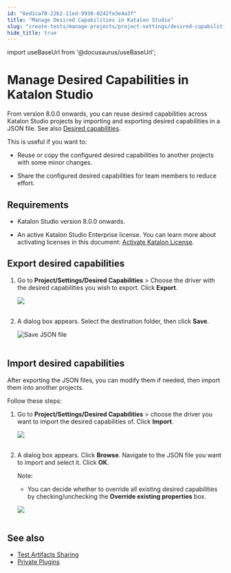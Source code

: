 ```yaml
---
id: "8ed1ca70-22b2-11ed-9930-0242fe3e4a3f"
title: "Manage Desired Capabilities in Katalon Studio"
slug: "create-tests/manage-projects/project-settings/desired-capabilities/manage-desired-capabilities-in-katalon-studio"
hide_title: true
---
```

import useBaseUrl from '@docusaurus/useBaseUrl';


# <a id="id" class="anchor_top_offset"/><a id="ariaid-title1" class="anchor_top_offset"/>Manage Desired Capabilities in <span xmlns="http://www.w3.org/1999/xhtml" className="ph">Katalon Studio</span> 

<p xmlns="http://www.w3.org/1999/xhtml" className="p">From version 8.0.0 onwards, you can reuse desired capabilities   across Katalon Studio projects by importing and exporting desired   capabilities in a JSON file. See also <a className="xref" href="/create-tests/manage-projects/project-settings/desired-capabilities/introduction-to-desired-capabilities-in-katalon-studio">Desired     capabilities</a>.</p> 
<div xmlns="http://www.w3.org/1999/xhtml" className="p">This is useful if you want to: <ul className="ul"><li className="li"><p className="p">Reuse or copy the configured
        desired capabilities to another projects with some minor changes.</p></li><li className="li"><p className="p">Share the configured desired capabilities for team members to
        reduce effort.</p></li></ul></div>

## Requirements

<ul xmlns="http://www.w3.org/1999/xhtml" className="ul"><li className="li"><p className="p">Katalon Studio version 8.0.0 onwards.</p></li><li className="li"><p className="p">An active       Katalon Studio Enterprise license. You can learn more about       activating licenses in this document: <a className="xref" href="#">Activate         Katalon License</a>.</p></li></ul> 

## <a id="id_1" class="anchor_top_offset"/>Export desired capabilities

<ol xmlns="http://www.w3.org/1999/xhtml" className="ol"><li className="li">     <p className="p">Go to <strong className="ph b">Project/Settings/Desired Capabilities</strong> &gt; Choose the driver with the desired capabilities you wish to export. Click <strong className="ph b">Export</strong>.</p>     <p className="p"> <img className="image" src={useBaseUrl("https://github.com/katalon-studio/docs-images/raw/master/katalon-studio/docs/project-settings-new-ui/KS-DC-Export-DC.png")} /><br /><br />     </p>   </li><li className="li">     <p className="p">A dialog box appears. Select the destination folder, then click <strong className="ph b">Save</strong>.</p>     <p className="p"> <img className="image" src={useBaseUrl("https://github.com/katalon-studio/docs-images/raw/master/katalon-studio/docs/azure-devops/desired-capabilities-management/export-chrome-save.png")} width={400} alt="Save JSON file" /><br /><br />     </p>   </li></ol> 

## <a id="id_2" class="anchor_top_offset"/>Import desired capabilities

<p xmlns="http://www.w3.org/1999/xhtml" className="p">After exporting the JSON files, you can modify them if needed, then import them into another projects.</p> 
<p xmlns="http://www.w3.org/1999/xhtml" className="p">Follow these steps:</p> 
<ol xmlns="http://www.w3.org/1999/xhtml" className="ol"><li className="li">     <p className="p">Go to <strong className="ph b">Project/Settings/Desired Capabilities</strong> &gt; choose the driver you want to import the desired capabilities of. Click <strong className="ph b">Import</strong>.</p>     <p className="p"> <img className="image" src={useBaseUrl("https://github.com/katalon-studio/docs-images/raw/master/katalon-studio/docs/project-settings-new-ui/KS-DC-Import-DC.png")} /><br /><br />     </p>   </li><li className="li">     <p className="p">A dialog box appears. Click <strong className="ph b">Browse</strong>. Navigate to the JSON file you want to import and select it. Click <strong className="ph b">OK</strong>.</p>     <div className="note note note_note"><span className="note__title">Note:</span>        <ul className="ul"><li className="li">You can decide whether to override all existing desired capabilities by checking/unchecking the <strong className="ph b">Override existing properties</strong> box.</li></ul>     </div>     <p className="p"> <img className="image" src={useBaseUrl("https://github.com/katalon-studio/docs-images/raw/master/katalon-studio/docs/azure-devops/desired-capabilities-management/chrome_dc.png")} width={400} /><br /><br />     </p>   </li></ol> 

## <a id="id_3" class="anchor_top_offset"/>See also

<ul xmlns="http://www.w3.org/1999/xhtml" className="ul"><li className="li">     <a className="xref" href="/create-tests/manage-test-artifacts/test-artifacts-sharing-in-katalon-studio">Test       Artifacts Sharing</a>   </li><li className="li">     <a className="xref" href="/plugins-and-add-ons/katalon-store/katalon-studio-plugins/private-plugins-in-katalon-studio">Private       Plugins</a>   </li></ul> 
